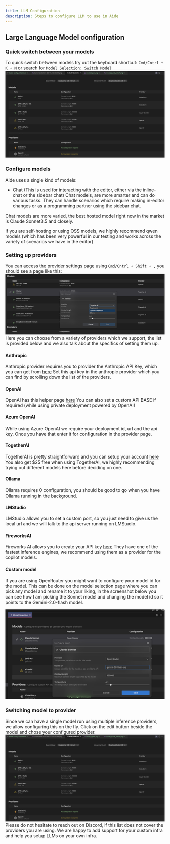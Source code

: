 ```yaml
---
title: LLM Configuration
description: Steps to configure LLM to use in Aide
---
```



## Large Language Model configuration

### Quick switch between your models
To quick switch between models try out the keyboard shortcut: `Cmd/Cntrl + K + M` or search for `Model Selection: Switch Model`
![Model quick switch on command pallet](../../../assets/model_selection.png)

### Configure models
Aide uses a single kind of models:
- Chat (This is used for interacting with the editor, either via the inline-chat or the sidebar chat)
Chat models, are more smarter and can do various tasks. They can handle scenarios which require making in-editor changes or as a programming partner using the sidebar chat.

Chat models are more varied, the best hosted model right now in the market is Claude Sonnet3.5 and closely.

If you are self-hosting or using OSS models, we highly recommend qwen models (which has been very powerful in our testing and works across the variety of
scenarios we have in the editor)

### Setting up providers
You can access the provider settings page using `Cmd/Cntrl + Shift + ,` you should see a page like this:
![Model Configuration](.../../../../../assets/model_provider_configuration.png)
Here you can choose from a variety of providers which we support, the list is provided below and we also talk about the specifics of setting them up.

#### Anthropic
Anthropic provider requires you to provider the Anthropic API Key, which you can get from [here](https://docs.anthropic.com/claude/docs/getting-access-to-claude#step-3-generate-an-api-key)
Set this api key in the anthropic provider which you can find by scrolling down the list of the providers.

#### OpenAI
OpenAI has this helper page [here](https://help.openai.com/en/articles/4936850-where-do-i-find-my-openai-api-key)
You can also set a custom API BASE if required (while using private deployment powered by OpenAI)

#### Azure OpenAI
While using Azure OpenAI we require your deployment id, url and the api key. Once you have that enter it for configuration in the provider page.

#### TogetherAI
TogetherAI is pretty straightforward and you can setup your account [here](https://docs.together.ai/docs/quickstart)
You also get $25 free when using TogetherAI, we highly recommending trying out different models here before deciding on one.

#### Ollama
Ollama requires 0 configuration, you should be good to go when you have Ollama running in the background.

#### LMStudio
LMStudio allows you to set a custom port, so you just need to give us the local url and we will talk to the api server running on LMStudio.

#### FireworksAI
Fireworks AI allows you to create your API key [here](https://readme.fireworks.ai/docs/quickstart#:~:text=A%20new%20Fireworks%20developer%20account,new%20API%20key%20a%20name.)
They have one of the fastest inference engines, we recommend using them as a provider for the copilot models.


#### Custom model
If you are using OpenRouter you might want to configure your model id for the model. This can be done on the model selection page where you can pick any model and rename it to your liking, in the screenshot below you can see how I am picking the Sonnet model and changing the model id so it points to the Gemini-2.0-flash model.

   ![Model renaming](../../../assets/model_renaming.png)<br/>


### Switching model to provider
Since we can have a single model run using multiple inference providers, we allow configuring this on the fly.
Click on the edit button beside the model and chose your configured provider.
![Provider Configuration](.../../../../../assets/model_selection.png)
Please do not hesitate to reach out on Discord, if this list does not cover the providers you are using. We are happy to add support for your custom infra and help you setup LLMs on your own infra.